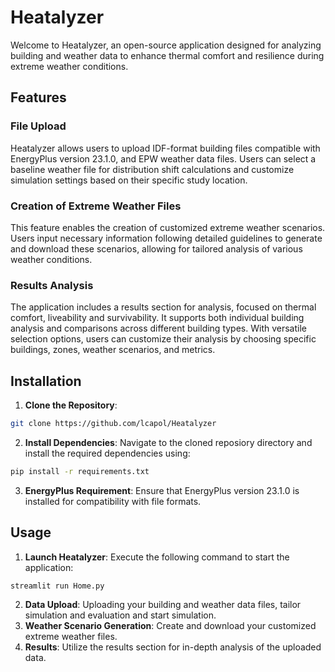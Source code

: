 # Heatalyzer

Welcome to Heatalyzer, an open-source application designed for analyzing building and weather data to enhance thermal comfort and resilience during extreme weather conditions. 

## Features

### File Upload
Heatalyzer allows users to upload IDF-format building files compatible with EnergyPlus version 23.1.0, and EPW weather data files. Users can select a baseline weather file for distribution shift calculations and customize simulation settings based on their specific study location.

### Creation of Extreme Weather Files
This feature enables the creation of customized extreme weather scenarios. Users input necessary information following detailed guidelines to generate and download these scenarios, allowing for tailored analysis of various weather conditions.

### Results Analysis
The application includes a results section for analysis, focused on thermal comfort, liveability and survivability. It supports both individual building analysis and comparisons across different building types. With versatile selection options, users can customize their analysis by choosing specific buildings, zones, weather scenarios, and metrics.

## Installation

1. **Clone the Repository**: 
```bash
git clone https://github.com/lcapol/Heatalyzer
```
2. **Install Dependencies**: Navigate to the cloned reposiory directory and install the required dependencies using: 
```bash
pip install -r requirements.txt
```
3. **EnergyPlus Requirement**: Ensure that EnergyPlus version 23.1.0 is installed for compatibility with file formats.

## Usage

1. **Launch Heatalyzer**: Execute the following command to start the application:
```bash
streamlit run Home.py
``` 
2. **Data Upload**: Uploading your building and weather data files, tailor simulation and evaluation and start simulation. 
3. **Weather Scenario Generation**: Create and download your customized extreme weather files.
4. **Results**: Utilize the results section for in-depth analysis of the uploaded data.
